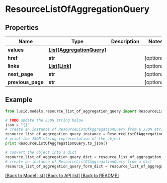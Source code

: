 # ResourceListOfAggregationQuery


## Properties
Name | Type | Description | Notes
------------ | ------------- | ------------- | -------------
**values** | [**List[AggregationQuery]**](AggregationQuery.md) |  | 
**href** | **str** |  | [optional] 
**links** | [**List[Link]**](Link.md) |  | [optional] 
**next_page** | **str** |  | [optional] 
**previous_page** | **str** |  | [optional] 

## Example

```python
from lusid.models.resource_list_of_aggregation_query import ResourceListOfAggregationQuery

# TODO update the JSON string below
json = "{}"
# create an instance of ResourceListOfAggregationQuery from a JSON string
resource_list_of_aggregation_query_instance = ResourceListOfAggregationQuery.from_json(json)
# print the JSON string representation of the object
print ResourceListOfAggregationQuery.to_json()

# convert the object into a dict
resource_list_of_aggregation_query_dict = resource_list_of_aggregation_query_instance.to_dict()
# create an instance of ResourceListOfAggregationQuery from a dict
resource_list_of_aggregation_query_form_dict = resource_list_of_aggregation_query.from_dict(resource_list_of_aggregation_query_dict)
```
[[Back to Model list]](../README.md#documentation-for-models) [[Back to API list]](../README.md#documentation-for-api-endpoints) [[Back to README]](../README.md)


